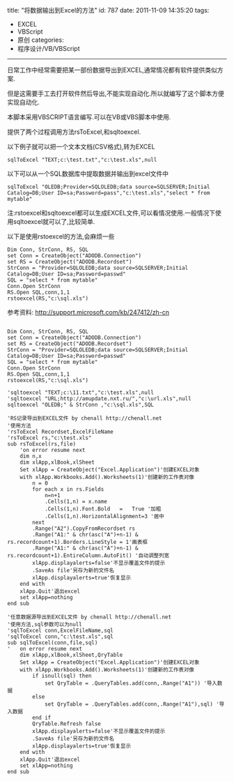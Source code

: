 title: "将数据输出到Excel的方法"
id: 787
date: 2011-11-09 14:35:20
tags: 
- EXCEL
- VBScript
- 原创
categories: 
- 程序设计/VB/VBScript
---


日常工作中经常需要把某一部份数据导出到EXCEL,通常情况都有软件提供类似方案.

但是这需要手工去打开软件然后导出,不能实现自动化.所以就编写了这个脚本方便实现自动化.

本脚本采用VBSCRIPT语言编写.可以在VB或VBS脚本中使用.

提供了两个过程调用方法rsToExcel,和sqltoexcel.

以下例子就可以把一个文本文档(CSV格式),转为EXCEL

```
sqlToExcel "TEXT;c:\test.txt","c:\test.xls",null
```

以下可以从一个SQL数据库中提取数据并输出到excel文件中

```
sqlToExcel "OLEDB;Provider=SQLOLEDB;data source=SQLSERVER;Initial Catalog=DB;User ID=sa;Password=pass","c:\test.xls","select * from mytable"
```

注:rstoexcel和sqltoexcel都可以生成EXCEL文件,可以看情况使用.一般情况下使用sqltoexcel就可以了,比较简单.

以下是使用rstoexcel的方法,会麻烦一些

```
Dim Conn, StrConn, RS, SQL
set Conn = CreateObject("ADODB.Connection")
set RS = CreateObject("ADODB.Recordset")
StrConn = "Provider=SQLOLEDB;data source=SQLSERVER;Initial Catalog=DB;User ID=sa;Password=passwd"
SQL = "select * from mytable"
Conn.Open StrConn
RS.Open SQL,conn,1,1
rstoexcel(RS,"c:\sql.xls")
```

参考资料: http://support.microsoft.com/kb/247412/zh-cn

```VB

Dim Conn, StrConn, RS, SQL
set Conn = CreateObject("ADODB.Connection")
set RS = CreateObject("ADODB.Recordset")
StrConn = "Provider=SQLOLEDB;data source=SQLSERVER;Initial Catalog=DB;User ID=sa;Password=passwd"
SQL = "select * from mytable"
Conn.Open StrConn
RS.Open SQL,conn,1,1
rstoexcel(RS,"c:\sql.xls")

'sqltoexcel "TEXT;c:\11.txt","c:\test.xls",null
'sqltoexcel "URL;http://amupdate.nxt.ru/","c:\url.xls",null
sqltoexcel "OLEDB;" & StrConn ,"c:\sql.xls",SQL

'RS记录导出到EXCEL文件 by chenall http://chenall.net
'使用方法
'rsToExcel Recordset,ExcelFileName
'rsToExcel rs,"c:\test.xls"
sub rsToExcel(rs,file)
	'on error resume next
	dim n,x
	dim xlApp,xlBook,xlSheet
	Set xlApp = CreateObject("Excel.Application")'创建EXCEL对象
	with xlApp.Workbooks.Add().Worksheets(1)'创建新的工作表对像
		n = 0
		for each x in rs.Fields
			n=n+1
			.Cells(1,n) = x.name 
			.Cells(1,n).Font.Bold   =   True '加粗
			.Cells(1,n).HorizontalAlignment=3 '居中
		next
		.Range("A2").CopyFromRecordset rs
		.Range("A1:" & chr(asc("A")+n-1) & rs.recordcount+1).Borders.LineStyle = 1'画表框
		.Range("A1:" & chr(asc("A")+n-1) & rs.recordcount+1).EntireColumn.AutoFit() '自动调整列宽
		xlApp.displayalerts=false'不显示覆盖文件的提示
		.SaveAs file'另存为新的文件名
		xlApp.displayalerts=true'恢复显示
	end with
	xlApp.Quit'退出excel
	set xlApp=nothing
end sub

'任意数据源导出到EXCEL文件 by chenall http://chenall.net
'使用方法,sql参数可以为null
'sqlToExcel conn,ExcelFileName,sql
'sqlToExcel conn,"c:\test.xls",sql
sub sqlToExcel(conn,file,sql)
'	on error resume next
	dim xlApp,xlBook,xlSheet,QryTable
	Set xlApp = CreateObject("Excel.Application")'创建EXCEL对象
	with xlApp.Workbooks.Add().Worksheets(1)'创建新的工作表对像
		if isnull(sql) then
			set QryTable = .QueryTables.add(conn,.Range("A1")) '导入数据
		else
			set QryTable = .QueryTables.add(conn,.Range("A1"),sql) '导入数据
		end if
		QryTable.Refresh false
		xlApp.displayalerts=false'不显示覆盖文件的提示
		.SaveAs file'另存为新的文件名
		xlApp.displayalerts=true'恢复显示
	end with
	xlApp.Quit'退出excel
	set xlApp=nothing
end sub
```
